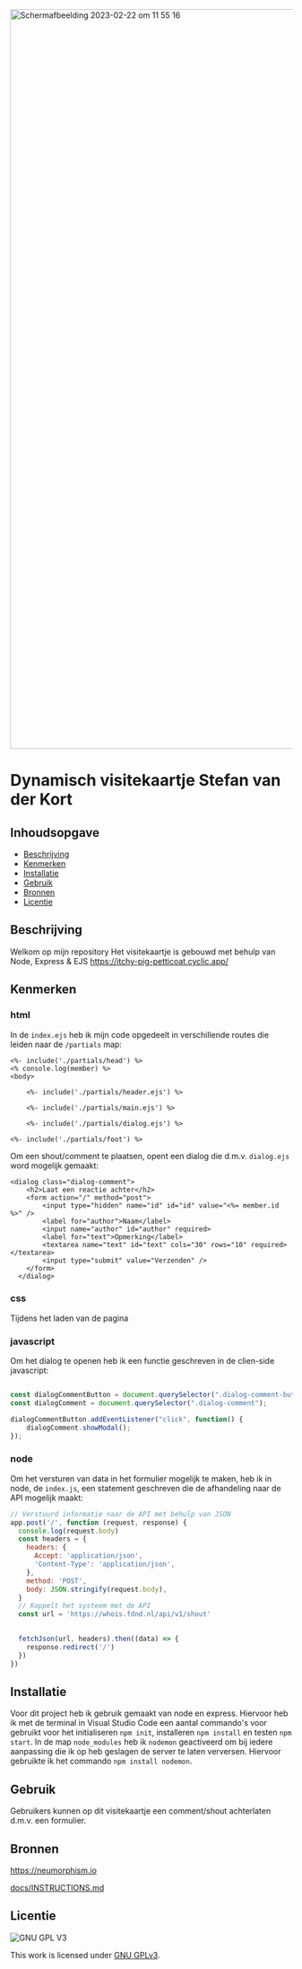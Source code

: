 <img width="1318" alt="Schermafbeelding 2023-02-22 om 11 55 16" src="https://user-images.githubusercontent.com/89298385/220600217-28f950a7-a5a3-44cf-a72d-e8927b5e3a95.png">

# Dynamisch visitekaartje Stefan van der Kort
<!-- Geef je project een titel en schrijf in één zin wat het is -->

## Inhoudsopgave

  * [Beschrijving](#beschrijving)
  * [Kenmerken](#kenmerken)
  * [Installatie](#installatie)
  * [Gebruik](#gebruik)
  * [Bronnen](#bronnen)
  * [Licentie](#licentie)

## Beschrijving
<!-- In de Beschrijving staat hoe je project er uit ziet, hoe het werkt en wat je er mee kan. -->
<!-- Voeg een link toe naar Github Pages 🌐-->
Welkom op mijn repository 
Het visitekaartje is gebouwd met behulp van Node, Express & EJS
https://itchy-pig-petticoat.cyclic.app/ 

## Kenmerken
<!-- Bij Kenmerken staat welke technieken zijn gebruikt en hoe. Wat is de HTML structuur? Wat zijn de belangrijkste dingen in CSS? Wat is er met Javascript gedaan en hoe? Misschien heb je een framwork of library gebruikt? -->

### html
In de `index.ejs` heb ik mijn code opgedeelt in verschillende routes die leiden naar de `/partials` map:

```ejs
<%- include('./partials/head') %>
<% console.log(member) %>
<body>

    <%- include('./partials/header.ejs') %>

    <%- include('./partials/main.ejs') %>

    <%- include('./partials/dialog.ejs') %>

<%- include('./partials/foot') %>
```

Om een shout/comment te plaatsen, opent een dialog die d.m.v. `dialog.ejs` word mogelijk gemaakt:

```ejs
<dialog class="dialog-comment">
    <h2>Laat een reactie achter</h2>
    <form action="/" method="post">
        <input type="hidden" name="id" id="id" value="<%= member.id %>" />
        <label for="author">Naam</label>
        <input name="author" id="author" required>
        <label for="text">Opmerking</label>
        <textarea name="text" id="text" cols="30" rows="10" required></textarea>
        <input type="submit" value="Verzenden" />
    </form>
  </dialog>
```

### css
Tijdens het laden van de pagina 


### javascript
Om het dialog te openen heb ik een functie geschreven in de clien-side javascript:

```js

const dialogCommentButton = document.querySelector(".dialog-comment-button");
const dialogComment = document.querySelector(".dialog-comment");

dialogCommentButton.addEventListener("click", function() {
    dialogComment.showModal();
});
```

### node
Om het versturen van data in het formulier mogelijk te maken, heb ik in node, de `index.js`, een statement geschreven die de afhandeling naar de API mogelijk maakt:

```js
// Verstuurd informatie naar de API met behulp van JSON
app.post('/', function (request, response) {
  console.log(request.body)
  const headers = {
    headers: {
      Accept: 'application/json',
      'Content-Type': 'application/json',
    },
    method: 'POST',
    body: JSON.stringify(request.body),
  }
  // Koppelt het systeem met de API
  const url = 'https://whois.fdnd.nl/api/v1/shout'

  
  fetchJson(url, headers).then((data) => {
    response.redirect('/')
  })
})
```

## Installatie
Voor dit project heb ik gebruik gemaakt van node en express. Hiervoor heb ik met de terminal in Visual Studio Code een aantal commando's voor gebruikt voor het initialiseren `npm init`, installeren `npm install` en testen `npm start`. In de map `node_modules` heb ik `nodemon` geactiveerd om bij iedere aanpassing die ik op heb geslagen de server te laten verversen. Hiervoor gebruikte ik het commando `npm install nodemon`.

## Gebruik
Gebruikers kunnen op dit visitekaartje een comment/shout achterlaten d.m.v. een formulier.

## Bronnen
 https://neumorphism.io
 
 [docs/INSTRUCTIONS.md](docs/INSTRUCTIONS.md)

## Licentie

![GNU GPL V3](https://www.gnu.org/graphics/gplv3-127x51.png)

This work is licensed under [GNU GPLv3](./LICENSE).

